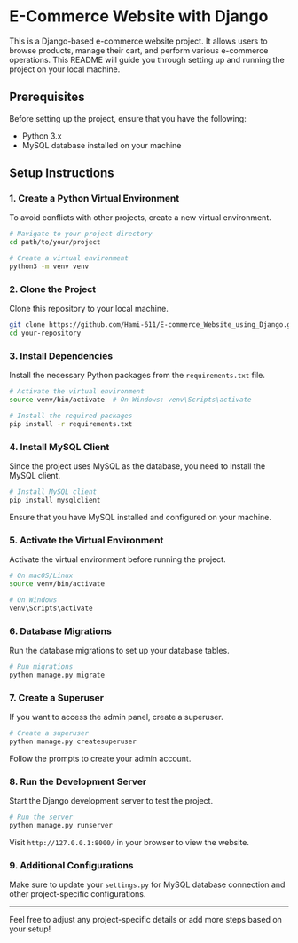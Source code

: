 # E-Commerce Website with Django

This is a Django-based e-commerce website project. It allows users to browse products, manage their cart, and perform various e-commerce operations. This README will guide you through setting up and running the project on your local machine.

## Prerequisites

Before setting up the project, ensure that you have the following:

- Python 3.x
- MySQL database installed on your machine

## Setup Instructions

### 1. Create a Python Virtual Environment
To avoid conflicts with other projects, create a new virtual environment.

```bash
# Navigate to your project directory
cd path/to/your/project

# Create a virtual environment
python3 -m venv venv
```

### 2. Clone the Project
Clone this repository to your local machine.

```bash
git clone https://github.com/Hami-611/E-commerce_Website_using_Django.git
cd your-repository
```

### 3. Install Dependencies
Install the necessary Python packages from the `requirements.txt` file.

```bash
# Activate the virtual environment
source venv/bin/activate  # On Windows: venv\Scripts\activate

# Install the required packages
pip install -r requirements.txt
```

### 4. Install MySQL Client
Since the project uses MySQL as the database, you need to install the MySQL client.

```bash
# Install MySQL client
pip install mysqlclient
```

Ensure that you have MySQL installed and configured on your machine.

### 5. Activate the Virtual Environment
Activate the virtual environment before running the project.

```bash
# On macOS/Linux
source venv/bin/activate

# On Windows
venv\Scripts\activate
```

### 6. Database Migrations
Run the database migrations to set up your database tables.

```bash
# Run migrations
python manage.py migrate
```

### 7. Create a Superuser
If you want to access the admin panel, create a superuser.

```bash
# Create a superuser
python manage.py createsuperuser
```

Follow the prompts to create your admin account.

### 8. Run the Development Server
Start the Django development server to test the project.

```bash
# Run the server
python manage.py runserver
```

Visit `http://127.0.0.1:8000/` in your browser to view the website.

### 9. Additional Configurations
Make sure to update your `settings.py` for MySQL database connection and other project-specific configurations.

---

Feel free to adjust any project-specific details or add more steps based on your setup!
